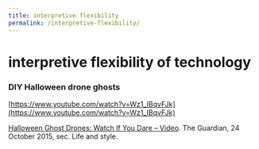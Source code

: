 ```yaml
---
title: interpretive flexibility
permalink: /interpretive-flexibility/
---
```


# interpretive flexibility of technology






### DIY Halloween drone ghosts

[https://www.youtube.com/watch?v=Wz1_IBqvFJk](https://www.youtube.com/watch?v=Wz1_IBqvFJk)


[Halloween Ghost Drones: Watch If You Dare – Video](https://www.theguardian.com/lifeandstyle/video/2015/oct/24/ghost-drones-halloween-video). The Guardian, 24 October 2015, sec. Life and style.
